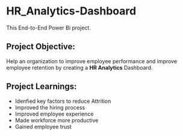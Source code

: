 # HR_Analytics-Dashboard
This End-to-End Power Bi project.

## Project Objective:
Help an organization to improve employee performance and improve employee retention by creating a **HR Analytics** Dashboard.

## Project Learnings:
* Idenfied key factors to reduce Attrition
* Improved the hiring process
* Improved employee experience
* Made workforce more productive
* Gained employee trust

